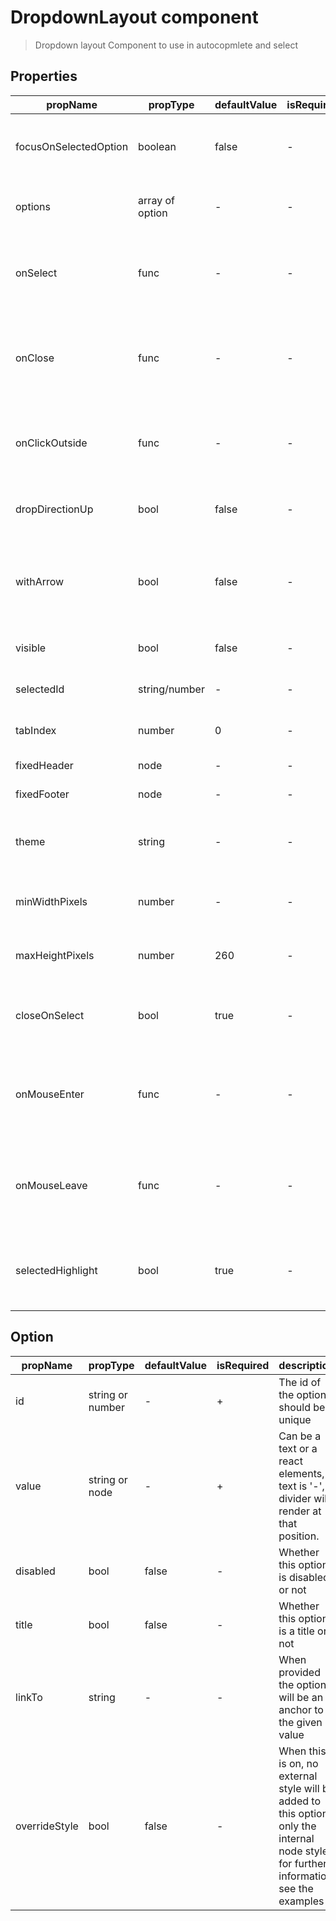# DropdownLayout component

> Dropdown layout Component to use in autocopmlete and select

## Properties

| propName | propType | defaultValue | isRequired | description |
|----------|----------|--------------|------------|-------------|
| focusOnSelectedOption | boolean | false | - | should dropdown automatically scroll to selected option |
| options | array of option | - | - | Array of Option objects that will be render to the list |
| onSelect | func | - | - | Callback function called whenever the user selects a different option in the list |
| onClose | func | - | - | Callback function called whenever the user press escape or click outside the component |
| onClickOutside | func | - | - | Callback function called whenever the user click outside the component |
| dropDirectionUp | bool | false | - | Whether the component opens up or down |
| withArrow | bool | false | - | Whether the component has a pointing arrow to the top by default or bottom for dropDirectionUp |
| visible | bool | false | - | Should show or hide the component |
| selectedId | string/number | - | - | The id of the selected option in the list |
| tabIndex| number | 0 | - | Specifies the tab order of the component |
| fixedHeader | node | - | - | A fixed header to the list |
| fixedFooter | node | - | - | A fixed footer to the list |
| theme | string | - | - | The theme of the dropdown. currently only 'b2b' theme is supported |
| minWidthPixels | number | - | - | Set the min width of the dropdownLayout in pixels |
| maxHeightPixels | number | 260 | - | Set the max height of the dropdownLayout in pixels |
| closeOnSelect | bool | true | - | Will preventDefault of the event when pressing the tab key|
| onMouseEnter | func | - | - | Callback function called whenever the user entered with the mouse to the dropdown layout|
| onMouseLeave | func | - | - | Callback function called whenever the user exited with the mouse from the dropdown layout|
| selectedHighlight | bool | true | - | Whether the selected option will be highlighted when dropdown reopened|

## Option

| propName | propType | defaultValue | isRequired | description |
|----------|----------|--------------|------------|-------------|
| id | string or number | - | + | The id of the option, should be unique |
| value | string or node | - | + | Can be a text or a react elements, if text is '-', a divider will render at that position. |
| disabled | bool | false | - | Whether this option is disabled or not |
| title | bool | false | - | Whether this option is a title or not |
| linkTo | string | - | - | When provided the option will be an anchor to the given value |
| overrideStyle | bool | false | - | When this is on, no external style will be added to this option, only the internal node style, for further information see the examples |
